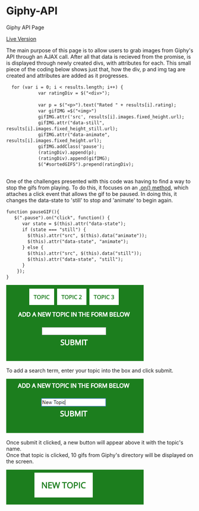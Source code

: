 # Giphy-API

Giphy API Page

 <a href="https://justinvert.github.io/Giphy-API/">Live Version</a>
 </br>

The main purpose of this page is to allow users to grab images from Giphy's API through an AJAX call. After all that data is recieved from the promise, is is displayed through newly created divs, with attributes for each. This small piece of the coding below shows just that, how the div, p and img tag are created and attributes are added as it progresses.
```
  for (var i = 0; i < results.length; i++) {
            var ratingDiv = $("<div>");
            
            var p = $("<p>").text("Rated " + results[i].rating);
            var gifIMG =$("<img>")
            gifIMG.attr('src', results[i].images.fixed_height.url);
            gifIMG.attr("data-still", results[i].images.fixed_height_still.url);
            gifIMG.attr("data-animate", results[i].images.fixed_height.url);
            gifIMG.addClass('pause');
            (ratingDiv).append(p);
            (ratingDiv).append(gifIMG);
            $("#sortedGIFS").prepend(ratingDiv);
    
```
One of the challenges presented with this code was having to find a way to stop the gifs from playing. To do this, it focuses on an <a href="http://api.jquery.com/on/">.on() method</a>, which attaches a click event that allows the gif to be paused. In doing this, it changes the data-state to 'still' to stop and 'animate' to begin again.

```
function pauseGIF(){
   $(".pause").on("click", function() {
      var state = $(this).attr("data-state");
      if (state === "still") {
        $(this).attr("src", $(this).data("animate"));
        $(this).attr("data-state", "animate");
      } else {
        $(this).attr("src", $(this).data("still"));
        $(this).attr("data-state", "still");
      }
    });
}
```

<img src="assets/images/topics.png">

To add a search term, enter your topic into the box and click submit.

<img src="assets/images/new-topic.png">

Once submit it clicked, a new button will appear above it with the topic's name.</br>
Once that topic is clicked, 10 gifs from Giphy's directory will be displayed on the screen.

<img src="assets/images/topic-button.png">

